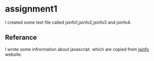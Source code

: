 # assignment1

I created some text file called jsinfo1,jsinfo2,jsinfo3 and jsinfo4. 

## Referance
I wrote some infrormation about javascript. which are copied from [jsinfo](https://javascript.info/intro) website.

